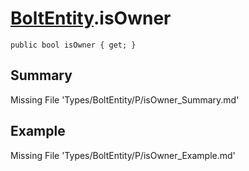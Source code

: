 # [BoltEntity](Types/BoltEntity.md).isOwner
`public bool isOwner { get; }`
## Summary
Missing File 'Types/BoltEntity/P/isOwner_Summary.md'
## Example
Missing File 'Types/BoltEntity/P/isOwner_Example.md'
